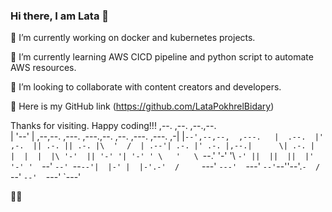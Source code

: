 ### Hi there, I am Lata 👋  
🔭 I’m currently working on docker and kubernetes projects.

🌱 I’m currently learning AWS CICD pipeline and python script to automate AWS resources. 

👯 I’m looking to collaborate with content creators and developers.

🔗 Here is my GitHub link 
(https://github.com/LataPokhrelBidary)

Thanks for visiting. Happy coding!!!
,--.  ,--.                                               ,--.,--.                
|  '--'  | ,--,--. ,---.  ,---.,--. ,--.  ,---. ,---.  ,-|  |`--',--,--,  ,---.  
|  .--.  |' ,-.  || .-. || .-. |\  '  /  | .--'| .-. |' .-. |,--.|      \| .-. | 
|  |  |  |\ '-'  || '-' '| '-' ' \   '   \ `--.' '-' '\ `-' ||  ||  ||  |' '-' ' 
`--'  `--' `--`--'|  |-' |  |-'.-'  /     `---' `---'  `---' `--'`--''--'.`-  /  
                  `--'   `--'  `---'                                     `---'   

🙏💪




<!--
**LataPokhrelBidary/LataPokhrelBidary** is a ✨ _special_ ✨ repository because its `README.md` (this file) appears on your GitHub profile.

Here are some ideas to get you started:

- 🔭 I’m currently working on ...
- 🌱 I’m currently learning ...
- 👯 I’m looking to collaborate on ...
- 🤔 I’m looking for help with ...
- 💬 Ask me about ...
- 📫 How to reach me: ...
- 😄 Pronouns: ...
- ⚡ Fun fact: ...
-->
